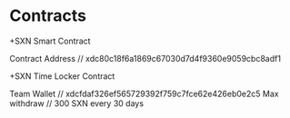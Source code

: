 # Contracts

+SXN Smart Contract

 Contract Address // xdc80c18f6a1869c67030d7d4f9360e9059cbc8adf1

+SXN Time Locker Contract

 Team Wallet // xdcfdaf326ef565729392f759c7fce62e426eb0e2c5
 Max withdraw // 300 SXN every 30 days
